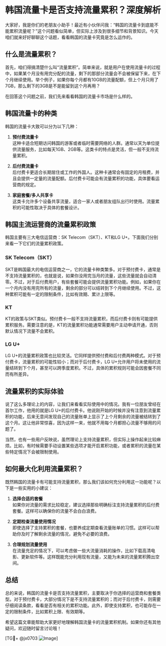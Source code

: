 # 韩国流量卡是否支持流量累积？深度解析

大家好，我是你们的老朋友小助手！最近有小伙伴问我：“韩国的流量卡到底能不能累积流量呢？”这个问题看似简单，但实际上涉及到很多细节和背景知识。今天咱们就来好好聊聊这个话题，看看韩国的流量卡究竟是怎么运作的。

## 什么是流量累积？

首先，咱们得搞清楚什么叫“流量累积”。简单来说，就是用户在使用流量卡的过程中，如果某个月没有用完分配的流量，剩下的那部分流量会不会被保留下来，在下个月继续使用。举个例子，如果你每个月都有10GB的流量配额，但上个月只用了7GB，那么剩下的3GB是不是能留到这个月再用？

在回答这个问题之前，我们先来看看韩国的流量卡市场是什么样的。

## 韩国流量卡的种类

韩国的流量卡大致可以分为以下几种：

1. **预付费流量卡**  
   这种卡适合短期访问韩国的游客或者临时需要网络的人群。通常以天为单位提供流量服务，比如每天1GB、2GB等。这类卡的特点是灵活，但一般不支持流量累积。

2. **后付费流量卡**  
   后付费卡更适合长期居住或工作的外国人。这种卡通常会有固定的月租费，并且会提供一定量的流量配额。后付费卡可能会有流量累积的功能，具体要看运营商的规定。

3. **家庭套餐/多人共享卡**  
   这类卡允许多个设备共享流量，适合一家人或者朋友组队出行时使用。流量累积的可能性取决于具体的套餐设计。

## 韩国主流运营商的流量累积政策

韩国主要有三大电信运营商：SK Telecom（SKT）、KT和LG U+。下面我们分别来看一下它们的流量累积政策。

### SK Telecom（SKT）

SKT是韩国最大的电信运营商之一，它的流量卡种类繁多。对于预付费卡，通常是不支持流量累积的，也就是说，如果你没用完当月的流量，这些流量就会自动清零。不过，对于后付费用户，有些套餐可能会提供流量累积功能。例如，如果你在一个月内没有用完所有的流量，剩余的部分可以结转到下个月继续使用。不过，这种累积可能有一定的限制条件，比如有效期、累计上限等。

### KT

KT的政策与SKT类似。预付费卡一般不支持流量累积，而后付费卡则有可能提供累积服务。需要注意的是，KT的流量累积功能通常需要用户主动申请开通，否则默认情况下流量不会累积。

### LG U+

LG U+的流量累积政策也比较灵活。它同样提供预付费和后付费两种模式。对于预付费卡，流量累积的可能性较小；而对于后付费卡，LG U+允许用户将未使用的流量结转到下个月，甚至可以跨季度累积。不过，具体的累积规则可能会因套餐不同而有所差异。

## 流量累积的实际体验

说了这么多理论上的内容，让我们来看看实际使用中的情况。我有一位朋友曾经在首尔工作，他用的就是LG U+的后付费卡。他说刚开始的时候并没有注意到流量累积的功能，后来无意间发现自己的流量账单上显示了上个月剩余的流量被结转到了这个月。这让他非常惊喜，因为这样一来，他就不用每个月都担心流量不够用的问题了。

当然，也有一些用户反映说，虽然理论上支持流量累积，但实际上操作起来比较麻烦。比如，有时候需要手动设置某些选项才能开启累积功能，或者累积的流量在某些特定情况下会被限制使用。

## 如何最大化利用流量累积？

既然韩国的流量卡有可能支持流量累积，那么我们该如何充分利用这一功能呢？以下是一些实用的小建议：

1. **选择合适的套餐**  
   如果你对流量的需求比较稳定，建议选择那些明确标注支持流量累积的后付费套餐。这样可以确保你的流量不会白白浪费。

2. **定期检查流量使用情况**  
   即使选择了支持累积的套餐，也要养成定期查看流量账单的习惯。这样可以帮助你及时了解剩余流量的情况，避免不必要的浪费。

3. **合理规划流量使用**  
   在流量充足的情况下，可以考虑做一些大流量消耗的操作，比如下载高清电影、更新软件等。这样既能充分利用现有流量，又能为未来的流量累积腾出空间。

## 总结

总的来说，韩国的流量卡是否支持流量累积，主要取决于你选择的运营商和套餐类型。对于预付费卡，大部分情况下是不支持流量累积的；而对于后付费卡，则需要仔细阅读条款，看看是否有相关的累积功能。此外，即使支持累积，也可能存在一定的限制条件，比如累积上限、有效期等。

希望这篇文章能帮助大家更好地理解韩国流量卡的流量累积机制。如果你还有其他疑问，欢迎随时留言讨论哦！

[TG💪+ @jx0703 ![Image](https://github.com/user-attachments/assets/dbca1d08-cadb-493c-b0ec-ad6f7a83f270)]